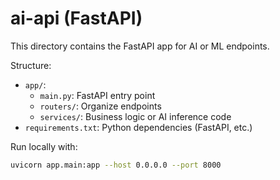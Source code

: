 # ai-api (FastAPI)

This directory contains the FastAPI app for AI or ML endpoints.

Structure:
- `app/`:
  - `main.py`: FastAPI entry point
  - `routers/`: Organize endpoints
  - `services/`: Business logic or AI inference code
- `requirements.txt`: Python dependencies (FastAPI, etc.)

Run locally with:
```bash
uvicorn app.main:app --host 0.0.0.0 --port 8000
```
